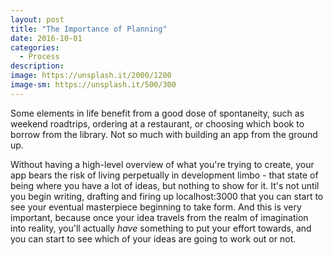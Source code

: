 ```yaml
---
layout: post
title: "The Importance of Planning"
date: 2016-10-01
categories:
  - Process
description: 
image: https://unsplash.it/2000/1200
image-sm: https://unsplash.it/500/300
---
```


Some elements in life benefit from a good dose of spontaneity, such as weekend roadtrips, ordering at a restaurant, or choosing which book to borrow from the library. Not so much with building an app from the ground up.

Without having a high-level overview of what you're trying to create, your app bears the risk of living perpetually in development limbo - that state of being where you have a lot of ideas, but nothing to show for it. It's not until you begin writing, drafting and firing up localhost:3000 that you can start to see your eventual masterpiece beginning to take form. And this is very important, because once your idea travels from the realm of imagination into reality, you'll actually *have* something to put your effort towards, and you can start to see which of your ideas are going to work out or not.

